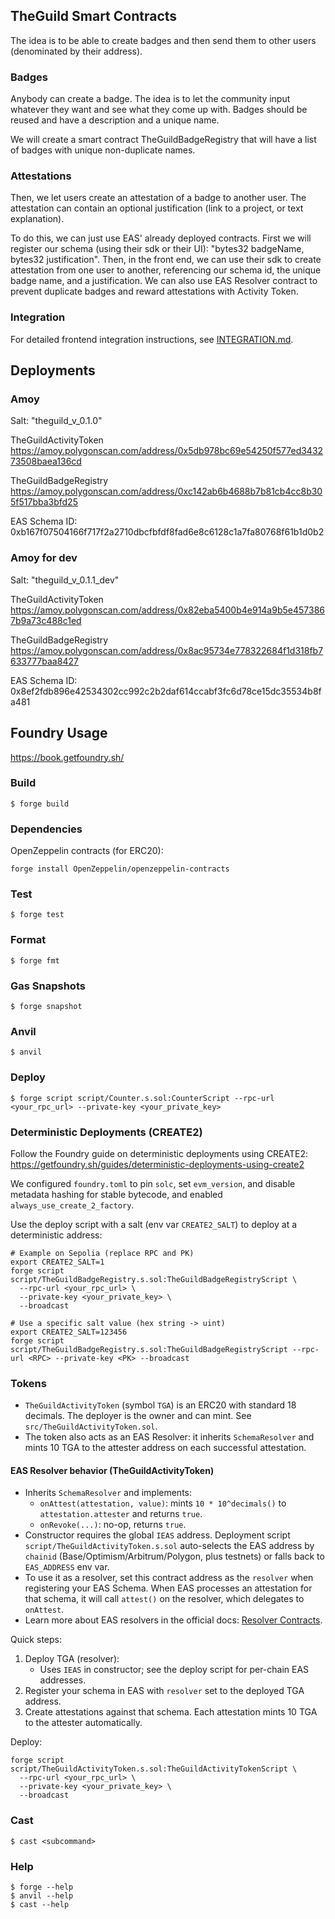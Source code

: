 ## TheGuild Smart Contracts

The idea is to be able to create badges and then send them to other users (denominated by their address). 

### Badges
Anybody can create a badge. The idea is to let the community input whatever they want and see what they come up with. Badges should be reused and have a description and a unique name. 

We will create a smart contract TheGuildBadgeRegistry that will have a list of badges with unique non-duplicate names.

### Attestations
Then, we let users create an attestation of a badge to another user. The attestation can contain an optional justification (link to a project, or text explanation).

To do this, we can just use EAS' already deployed contracts. First we will register our schema (using their sdk or their UI): "bytes32 badgeName, bytes32 justification". Then, in the front end, we can use their sdk to create attestation from one user to another, referencing our schema id, the unique badge name, and a justification. We can also use EAS Resolver contract to prevent duplicate badges and reward attestations with Activity Token.

### Integration
For detailed frontend integration instructions, see [INTEGRATION.md](./INTEGRATION.md).

## Deployments

### Amoy 

Salt: "theguild_v_0.1.0"

TheGuildActivityToken
https://amoy.polygonscan.com/address/0x5db978bc69e54250f577ed343273508baea136cd 

TheGuildBadgeRegistry
https://amoy.polygonscan.com/address/0xc142ab6b4688b7b81cb4cc8b305f517bba3bfd25 

EAS Schema ID:
0xb167f07504166f717f2a2710dbcfbfdf8fad6e8c6128c1a7fa80768f61b1d0b2

### Amoy for dev
Salt: "theguild_v_0.1.1_dev"

TheGuildActivityToken
https://amoy.polygonscan.com/address/0x82eba5400b4e914a9b5e4573867b9a73c488c1ed 

TheGuildBadgeRegistry
https://amoy.polygonscan.com/address/0x8ac95734e778322684f1d318fb7633777baa8427 

EAS Schema ID:
0x8ef2fdb896e42534302cc992c2b2daf614ccabf3fc6d78ce15dc35534b8fa481


## Foundry Usage

https://book.getfoundry.sh/

### Build

```shell
$ forge build
```

### Dependencies

OpenZeppelin contracts (for ERC20):

```shell
forge install OpenZeppelin/openzeppelin-contracts
```

### Test

```shell
$ forge test
```

### Format

```shell
$ forge fmt
```

### Gas Snapshots

```shell
$ forge snapshot
```

### Anvil

```shell
$ anvil
```

### Deploy

```shell
$ forge script script/Counter.s.sol:CounterScript --rpc-url <your_rpc_url> --private-key <your_private_key>
```

### Deterministic Deployments (CREATE2)

Follow the Foundry guide on deterministic deployments using CREATE2: https://getfoundry.sh/guides/deterministic-deployments-using-create2

We configured `foundry.toml` to pin `solc`, set `evm_version`, and disable metadata hashing for stable bytecode, and enabled `always_use_create_2_factory`.

Use the deploy script with a salt (env var `CREATE2_SALT`) to deploy at a deterministic address:

```shell
# Example on Sepolia (replace RPC and PK)
export CREATE2_SALT=1
forge script script/TheGuildBadgeRegistry.s.sol:TheGuildBadgeRegistryScript \
  --rpc-url <your_rpc_url> \
  --private-key <your_private_key> \
  --broadcast

# Use a specific salt value (hex string -> uint)
export CREATE2_SALT=123456
forge script script/TheGuildBadgeRegistry.s.sol:TheGuildBadgeRegistryScript --rpc-url <RPC> --private-key <PK> --broadcast
```

### Tokens

- `TheGuildActivityToken` (symbol `TGA`) is an ERC20 with standard 18 decimals. The deployer is the owner and can mint. See `src/TheGuildActivityToken.sol`.
- The token also acts as an EAS Resolver: it inherits `SchemaResolver` and mints 10 TGA to the attester address on each successful attestation.

#### EAS Resolver behavior (TheGuildActivityToken)

- Inherits `SchemaResolver` and implements:
  - `onAttest(attestation, value)`: mints `10 * 10^decimals()` to `attestation.attester` and returns `true`.
  - `onRevoke(...)`: no-op, returns `true`.
- Constructor requires the global `IEAS` address. Deployment script `script/TheGuildActivityToken.s.sol` auto-selects the EAS address by `chainid` (Base/Optimism/Arbitrum/Polygon, plus testnets) or falls back to `EAS_ADDRESS` env var.
- To use it as a resolver, set this contract address as the `resolver` when registering your EAS Schema. When EAS processes an attestation for that schema, it will call `attest()` on the resolver, which delegates to `onAttest`.
- Learn more about EAS resolvers in the official docs: [Resolver Contracts](https://docs.attest.org/docs/core--concepts/resolver-contracts).

Quick steps:

1. Deploy TGA (resolver):
   - Uses `IEAS` in constructor; see the deploy script for per-chain EAS addresses.
2. Register your schema in EAS with `resolver` set to the deployed TGA address.
3. Create attestations against that schema. Each attestation mints 10 TGA to the attester automatically.

Deploy:

```shell
forge script script/TheGuildActivityToken.s.sol:TheGuildActivityTokenScript \
  --rpc-url <your_rpc_url> \
  --private-key <your_private_key> \
  --broadcast
```

### Cast

```shell
$ cast <subcommand>
```

### Help

```shell
$ forge --help
$ anvil --help
$ cast --help
```

